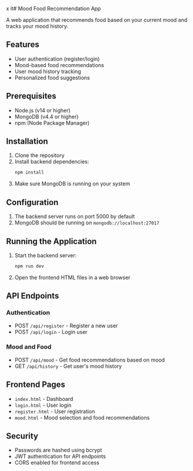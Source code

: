 x it# Mood Food Recommendation App

A web application that recommends food based on your current mood and tracks your mood history.

## Features

- User authentication (register/login)
- Mood-based food recommendations
- User mood history tracking
- Personalized food suggestions

## Prerequisites

- Node.js (v14 or higher)
- MongoDB (v4.4 or higher)
- npm (Node Package Manager)

## Installation

1. Clone the repository
2. Install backend dependencies:
   ```bash
   npm install
   ```
3. Make sure MongoDB is running on your system

## Configuration

1. The backend server runs on port 5000 by default
2. MongoDB should be running on `mongodb://localhost:27017`

## Running the Application

1. Start the backend server:
   ```bash
   npm run dev
   ```
2. Open the frontend HTML files in a web browser

## API Endpoints

### Authentication
- POST `/api/register` - Register a new user
- POST `/api/login` - Login user

### Mood and Food
- POST `/api/mood` - Get food recommendations based on mood
- GET `/api/history` - Get user's mood history

## Frontend Pages

- `index.html` - Dashboard
- `login.html` - User login
- `register.html` - User registration
- `mood.html` - Mood selection and food recommendations

## Security

- Passwords are hashed using bcrypt
- JWT authentication for API endpoints
- CORS enabled for frontend access